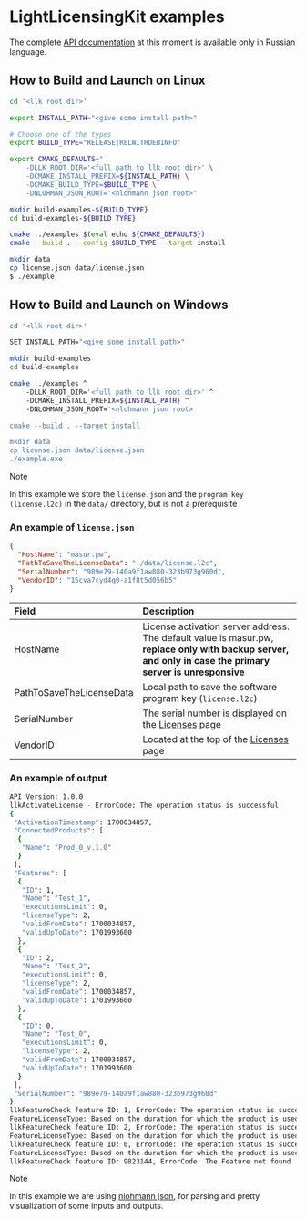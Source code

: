 # LightLicensingKit examples

The complete [API documentation](https://doc.masur.pw/docs/LicensingAPI) at this moment is available only in Russian language.

## How to Build and Launch on Linux

```sh
cd '<llk root dir>'

export INSTALL_PATH="<give some install path>"

# Choose one of the types
export BUILD_TYPE="RELEASE|RELWITHDEBINFO"

export CMAKE_DEFAULTS="
    -DLLK_ROOT_DIR='<full path to llk root dir>' \
    -DCMAKE_INSTALL_PREFIX=${INSTALL_PATH} \
    -DCMAKE_BUILD_TYPE=$BUILD_TYPE \
    -DNLOHMAN_JSON_ROOT='<nlohmann json root>"

mkdir build-examples-${BUILD_TYPE}
cd build-examples-${BUILD_TYPE}

cmake ../examples $(eval echo ${CMAKE_DEFAULTS})
cmake --build . --config $BUILD_TYPE --target install

mkdir data
cp license.json data/license.json
$ ./example
```

## How to Build and Launch on Windows

```sh
cd '<llk root dir>'

SET INSTALL_PATH="<give some install path>"

mkdir build-examples
cd build-examples

cmake ../examples ^
    -DLLK_ROOT_DIR='<full path to llk root dir>' ^
    -DCMAKE_INSTALL_PREFIX=${INSTALL_PATH} ^
    -DNLOHMAN_JSON_ROOT='<nlohmann json root>

cmake --build . --target install

mkdir data
cp license.json data/license.json
./example.exe
```

> [!NOTE]
> In this example we store the `license.json` and the `program key (license.l2c)` in the `data/` directory, but is not a prerequisite


### An example of `license.json`

```JSON
{
  "HostName": "masur.pw",
  "PathToSaveTheLicenseData": "./data/license.l2c",
  "SerialNumber": "989e79-140a9f1aw880-323b973g960d",
  "VendorID": "15cva7cyd4q0-a1f8t5d056b5"
}
```

| Field                    | Description                                                                                                                                                |
| :----------------------- |:---------------------------------------------------------------------------------------------------------------------------------------------------------- |
| HostName                 | License activation server address. The default value is masur.pw, **replace only with backup server, and only in case the primary server is unresponsive** |
| PathToSaveTheLicenseData | Local path to save the software program key (`license.l2c`)                                                                                                |
| SerialNumber             | The serial number is displayed on the [Licenses](https://dev.masur.pw/orders) page                                                                         |
| VendorID                 | Located at the top of the [Licenses](https://dev.masur.pw/orders) page                                                                                     |

### An example of output

```sh
API Version: 1.0.0
llkActivateLicense - ErrorCode: The operation status is successful
{
 "ActivationTimestamp": 1700034857,
 "ConnectedProducts": [
  {
   "Name": "Prod_0_v.1.0"
  }
 ],
 "Features": [
  {
   "ID": 1,
   "Name": "Test_1",
   "executionsLimit": 0,
   "licenseType": 2,
   "validFromDate": 1700034857,
   "validUpToDate": 1701993600
  },
  {
   "ID": 2,
   "Name": "Test_2",
   "executionsLimit": 0,
   "licenseType": 2,
   "validFromDate": 1700034857,
   "validUpToDate": 1701993600
  },
  {
   "ID": 0,
   "Name": "Test_0",
   "executionsLimit": 0,
   "licenseType": 2,
   "validFromDate": 1700034857,
   "validUpToDate": 1701993600
  }
 ],
 "SerialNumber": "989e79-140a9f1aw880-323b973g960d"
}
llkFeatureCheck feature ID: 1, ErrorCode: The operation status is successful
FeatureLicenseType: Based on the duration for which the product is used
llkFeatureCheck feature ID: 2, ErrorCode: The operation status is successful
FeatureLicenseType: Based on the duration for which the product is used
llkFeatureCheck feature ID: 0, ErrorCode: The operation status is successful
FeatureLicenseType: Based on the duration for which the product is used
llkFeatureCheck feature ID: 9823144, ErrorCode: The Feature not found
```

> [!NOTE]
> In this example we are using [nlohmann json](https://github.com/nlohmann/json), for parsing and pretty visualization of some inputs and outputs.
